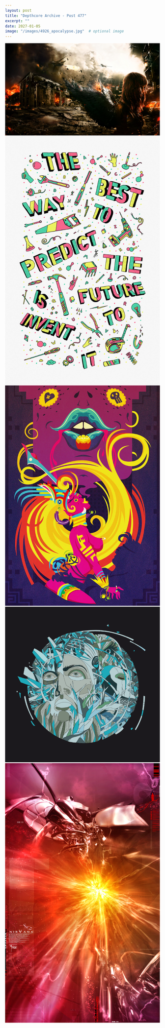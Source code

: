 ```yaml
---
layout: post
title: "Depthcore Archive - Post 477"
excerpt: ""
date: 2027-01-05
image: "/images/4926_apocalypse.jpg"  # optional image
---
```


<img src="/images/4926_apocalypse.jpg">
<img src="/images/4927_predict_the_future.jpg" alt="4927_predict_the_future.jpg"/>
<img src="/images/4928_aztec_moan.jpg" alt="4928_aztec_moan.jpg"/>
<img src="/images/4929_vinteren.png" alt="4929_vinteren.png"/>
<img src="/images/493.jpg" alt="493.jpg"/>
